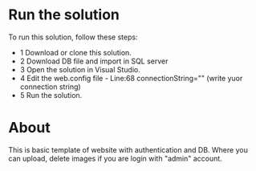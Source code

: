 # Run the solution
To run this solution, follow these steps:

<ul>
<li>1 Download or clone this solution.</li>
<li>2 Download DB file and import in SQL server</li>
<li>3 Open the solution in Visual Studio.</li>
<li>4 Edit the web.config file - Line:68 connectionString="" (write yuor connection string)</li>
<li>5 Run the solution.</li>
</ul>

# About
This is basic template of website with authentication and DB. Where you can upload, delete images if you are login with "admin" account.

